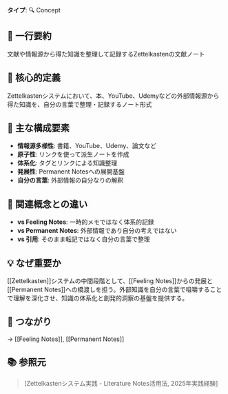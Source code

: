 **タイプ**: 🔍 Concept

## 📝 一行要約
文献や情報源から得た知識を整理して記録するZettelkastenの文献ノート

## 🎯 核心的定義
Zettelkastenシステムにおいて、本、YouTube、Udemyなどの外部情報源から得た知識を、自分の言葉で整理・記録するノート形式

## 🌟 主な構成要素
- **情報源多様性**: 書籍、YouTube、Udemy、論文など
- **原子性**: リンクを使って派生ノートを作成
- **体系化**: タグとリンクによる知識整理
- **発展性**: Permanent Notesへの展開基盤
- **自分の言葉**: 外部情報の自分なりの解釈

## 🔄 関連概念との違い
- **vs Feeling Notes**: 一時的メモではなく体系的記録
- **vs Permanent Notes**: 外部情報であり自分の考えではない
- **vs 引用**: そのまま転記ではなく自分の言葉で整理

## 💡 なぜ重要か
[[Zettelkasten]]システムの中間段階として、[[Feeling Notes]]からの発展と[[Permanent Notes]]への橋渡しを担う。外部知識を自分の言葉で咀嚼することで理解を深化させ、知識の体系化と創発的洞察の基盤を提供する。

## 🔗 つながり
→ [[Feeling Notes]], [[Permanent Notes]]

## 📚 参照元
> [Zettelkastenシステム実践 - Literature Notes活用法, 2025年実践経験]